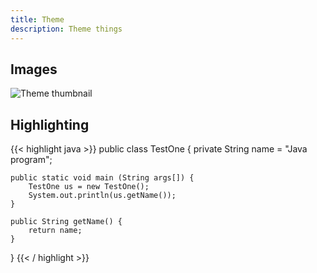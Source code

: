 ```yaml
---
title: Theme
description: Theme things
---
```


## Images

![Theme thumbnail](/home/tn.png "Thumbnail")

## Highlighting
{{< highlight java >}}
public class TestOne {
    private String name = "Java program";

    public static void main (String args[]) {
        TestOne us = new TestOne();
        System.out.println(us.getName());
    }

    public String getName() {
        return name;
    }
}
{{< / highlight >}}
